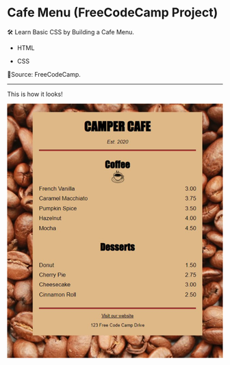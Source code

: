 # Cafe Menu (FreeCodeCamp Project)
:hammer_and_wrench: Learn Basic CSS by Building a Cafe Menu.

- HTML

- CSS

  

:mag_right:Source: FreeCodeCamp.

------

This is how it looks!

![jpg](./CafeMenu(example).jpg)
